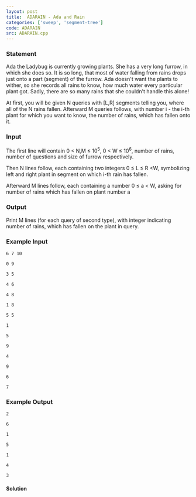 ```yaml
---
layout: post
title:  ADARAIN - Ada and Rain
categories: ['sweep', 'segment-tree']
code: ADARAIN
src: ADARAIN.cpp
---
```


### **Statement**

Ada the Ladybug is currently growing plants. She has a very long furrow, in
which she does so. It is so long, that most of water falling from rains drops
just onto a part (segment) of the furrow. Ada doesn't want the plants to
wither, so she records all rains to know, how much water every particular
plant got. Sadly, there are so many rains that she couldn't handle this alone!

At first, you will be given N queries with [L,R] segments telling you,
where all of the N rains fallen. Afterward M queries follows, with
number i \- the i-th plant for which you want to know, the number of
rains, which has fallen onto it.

### Input

The first line will contain 0 < N,M ≤ 10<sup>5</sup>, 0 < W ≤
10<sup>6</sup>, number of rains, number of questions and size of furrow
respectively.

Then N lines follow, each containing two integers 0 ≤ L ≤ R <W,
symbolizing left and right plant in segment on which i-th rain has fallen.

Afterward M lines follow, each containing a number 0 ≤ a < W, asking
for number of rains which has fallen on plant number a

### Output

Print M lines (for each query of second type), with integer indicating
number of rains, which has fallen on the plant in query.

### Example Input

    
    
    6 7 10
    0 9
    3 5
    4 6
    4 8
    1 8
    5 5
    1
    5
    9
    4
    9
    6
    7
    

### Example Output

    
    
    2
    6
    1
    5
    1
    4
    3
    



#### **Solution**



